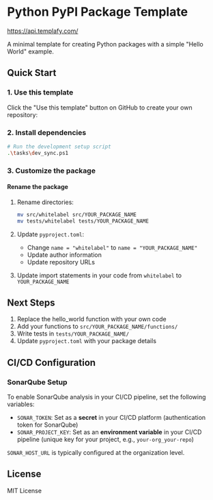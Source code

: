 # Python PyPI Package Template

https://api.templafy.com/

A minimal template for creating Python packages with a simple "Hello World" example.

## Quick Start

### 1. Use this template

Click the "Use this template" button on GitHub to create your own repository:

### 2. Install dependencies

```bash
# Run the development setup script
.\tasks\dev_sync.ps1
```

### 3. Customize the package

#### Rename the package

1. Rename directories:
   ```bash
   mv src/whitelabel src/YOUR_PACKAGE_NAME
   mv tests/whitelabel tests/YOUR_PACKAGE_NAME
   ```

2. Update `pyproject.toml`:
   - Change `name = "whitelabel"` to `name = "YOUR_PACKAGE_NAME"`
   - Update author information
   - Update repository URLs

3. Update import statements in your code from `whitelabel` to `YOUR_PACKAGE_NAME`


## Next Steps

1. Replace the hello_world function with your own code
2. Add your functions to `src/YOUR_PACKAGE_NAME/functions/`
3. Write tests in `tests/YOUR_PACKAGE_NAME/`
4. Update `pyproject.toml` with your package details

## CI/CD Configuration

### SonarQube Setup

To enable SonarQube analysis in your CI/CD pipeline, set the following variables:

- `SONAR_TOKEN`: Set as a **secret** in your CI/CD platform (authentication token for SonarQube)
- `SONAR_PROJECT_KEY`: Set as an **environment variable** in your CI/CD pipeline (unique key for your project, e.g., `your-org_your-repo`)

`SONAR_HOST_URL` is typically configured at the organization level.

## License

MIT License
